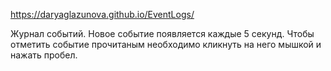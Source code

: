 https://daryaglazunova.github.io/EventLogs/

Журнал событий. Новое событие появляется каждые 5 секунд. Чтобы отметить событие прочитаным необходимо кликнуть на него мышкой и нажать пробел.
